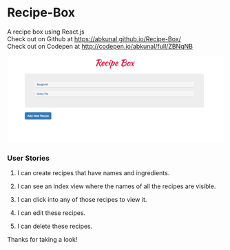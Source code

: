 # Recipe-Box  

A recipe box using React.js  
Check out on Github at https://abkunal.github.io/Recipe-Box/  
Check out on Codepen at http://codepen.io/abkunal/full/ZBNqNB  
  
[![Recipe Box](https://github.com/abkunal/Recipe-Box/blob/master/Recipe%20box.png)](https://www.youtube.com/watch?v=QSFOWrg1iMM)
  
### User Stories  
  
1. I can create recipes that have names and ingredients.  
  
2. I can see an index view where the names of all the recipes are visible.  
  
3. I can click into any of those recipes to view it.  
  
4. I can edit these recipes.  
  
5. I can delete these recipes.  
  
Thanks for taking a look!  
